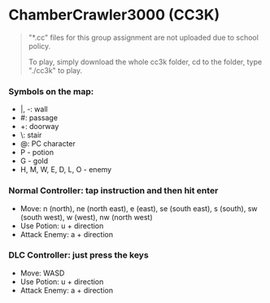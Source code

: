 # ChamberCrawler3000 (CC3K)

>"*.cc" files for this group assignment are not uploaded due to school policy.
>
>To play, simply download the whole cc3k folder, cd to the folder, type "./cc3k" to play.

### Symbols on the map:
* |, -: wall
* #: passage
* +: doorway
* \\: stair
* @: PC character
* P - potion
* G - gold
* H, M, W, E, D, L, O - enemy

### Normal Controller: tap instruction and then hit enter
* Move: n (north), ne (north east), e (east), se (south east), s (south), sw (south west), w (west), nw (north west)
* Use Potion: u + direction
* Attack Enemy: a + direction

### DLC Controller: just press the keys
* Move: WASD
* Use Potion: u + direction
* Attack Enemy: a + direction
